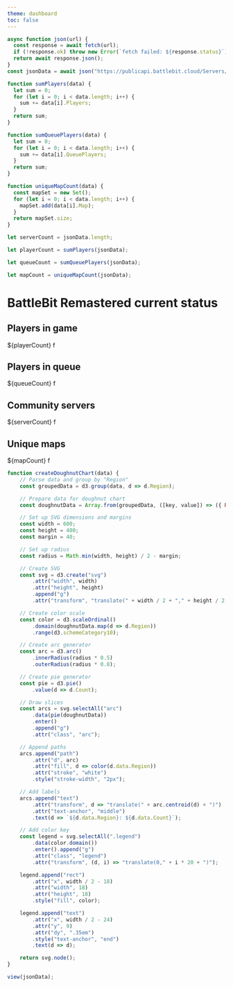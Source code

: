 ```yaml
---
theme: dashboard
toc: false
---
```


```js
async function json(url) {
  const response = await fetch(url);
  if (!response.ok) throw new Error(`fetch failed: ${response.status}`);
  return await response.json();
}
const jsonData = await json("https://publicapi.battlebit.cloud/Servers/GetServerList");
```

```js
function sumPlayers(data) {
  let sum = 0;
  for (let i = 0; i < data.length; i++) {
    sum += data[i].Players;
  }
  return sum;
}

function sumQueuePlayers(data) {
  let sum = 0;
  for (let i = 0; i < data.length; i++) {
    sum += data[i].QueuePlayers;
  }
  return sum;
}

function uniqueMapCount(data) {
  const mapSet = new Set();
  for (let i = 0; i < data.length; i++) {
    mapSet.add(data[i].Map);
  }
  return mapSet.size;
}

let serverCount = jsonData.length;

let playerCount = sumPlayers(jsonData);

let queueCount = sumQueuePlayers(jsonData);

let mapCount = uniqueMapCount(jsonData);
```

# BattleBit Remastered current status

<div class="grid grid-cols-4">
<a class="card" style="color: inherit;">
    <h2>Players in game</h2>
    <span class="big">${playerCount}</span>
    <span class="muted">f</span>
  </a>
  <a class="card" style="color: inherit;">
    <h2>Players in queue</h2>
    <span class="big">${queueCount}</span>
    <span class="muted">f</span>
  </a>
  <a class="card" style="color: inherit;">
    <h2>Community servers</h2>
    <span class="big">${serverCount}</span>
    <span class="muted">f</span>
  </a>
  <a class="card" style="color: inherit;">
    <h2>Unique maps</h2>
    <span class="big">${mapCount}</span>
    <span class="muted">f</span>
  </a>
</div>

```js
function createDoughnutChart(data) {
    // Parse data and group by "Region"
    const groupedData = d3.group(data, d => d.Region);

    // Prepare data for doughnut chart
    const doughnutData = Array.from(groupedData, ([key, value]) => ({ Region: key, Count: value.length }));

    // Set up SVG dimensions and margins
    const width = 600;
    const height = 400;
    const margin = 40;

    // Set up radius
    const radius = Math.min(width, height) / 2 - margin;

    // Create SVG
    const svg = d3.create("svg")
        .attr("width", width)
        .attr("height", height)
        .append("g")
        .attr("transform", "translate(" + width / 2 + "," + height / 2 + ")");

    // Create color scale
    const color = d3.scaleOrdinal()
        .domain(doughnutData.map(d => d.Region))
        .range(d3.schemeCategory10);

    // Create arc generator
    const arc = d3.arc()
        .innerRadius(radius * 0.5)
        .outerRadius(radius * 0.8);

    // Create pie generator
    const pie = d3.pie()
        .value(d => d.Count);

    // Draw slices
    const arcs = svg.selectAll("arc")
        .data(pie(doughnutData))
        .enter()
        .append("g")
        .attr("class", "arc");

    // Append paths
    arcs.append("path")
        .attr("d", arc)
        .attr("fill", d => color(d.data.Region))
        .attr("stroke", "white")
        .style("stroke-width", "2px");

    // Add labels
    arcs.append("text")
        .attr("transform", d => "translate(" + arc.centroid(d) + ")")
        .attr("text-anchor", "middle")
        .text(d => `${d.data.Region}: ${d.data.Count}`);

    // Add color key
    const legend = svg.selectAll(".legend")
        .data(color.domain())
        .enter().append("g")
        .attr("class", "legend")
        .attr("transform", (d, i) => "translate(0," + i * 20 + ")");

    legend.append("rect")
        .attr("x", width / 2 - 18)
        .attr("width", 18)
        .attr("height", 18)
        .style("fill", color);

    legend.append("text")
        .attr("x", width / 2 - 24)
        .attr("y", 9)
        .attr("dy", ".35em")
        .style("text-anchor", "end")
        .text(d => d);

    return svg.node();
}
```

```js
view(jsonData);
```